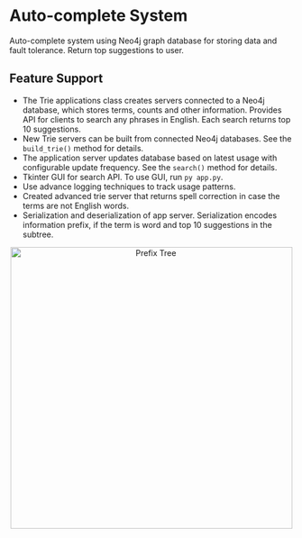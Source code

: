 # Auto-complete System
Auto-complete system using Neo4j graph database for storing data and fault tolerance. Return top suggestions to user.

## **Feature Support**
* The Trie applications class creates servers connected to a Neo4j database, which stores terms, counts and other information. Provides API for clients to search any phrases in English. Each search returns top 10 suggestions. 
* New Trie servers can be built from connected Neo4j databases. See the `build_trie()` method for details.
* The application server updates database based on latest usage with configurable update frequency. See the `search()` method for details.
* Tkinter GUI for search API. To use GUI, run `py app.py`.
* Use advance logging techniques to track usage patterns.
* Created advanced trie server that returns spell correction in case the terms are not English words.
* Serialization and deserialization of app server. Serialization encodes information prefix, if the term is word and top 10 suggestions in the subtree.

<p align="center">
  <img src="https://github.com/weihesdlegend/Auto-complete-System/blob/master/prefix_tree.png" width="500" title = "Prefix Tree Representation in Neo4j", alt="Prefix Tree"/>
</p>
